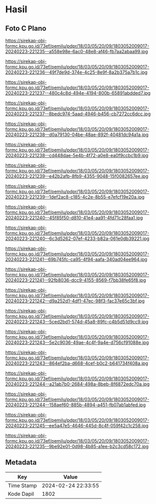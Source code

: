 # Hasil

## Foto C Plano

https://sirekap-obj-formc.kpu.go.id/73ef/pemilu/pdpr/18/03/05/20/09/1803052009017-20240223-221235--a558e98e-6ac0-48e8-af46-fb7aa2abaa99.jpg

https://sirekap-obj-formc.kpu.go.id/73ef/pemilu/pdpr/18/03/05/20/09/1803052009017-20240223-221236--49f7de9d-374e-4c25-8e9f-8a2b375a7b1c.jpg

https://sirekap-obj-formc.kpu.go.id/73ef/pemilu/pdpr/18/03/05/20/09/1803052009017-20240223-221237--480c4c8d-494e-4194-800b-65891abdded7.jpg

https://sirekap-obj-formc.kpu.go.id/73ef/pemilu/pdpr/18/03/05/20/09/1803052009017-20240223-221237--8bedc974-5aad-4946-b456-cb7272cc6dcc.jpg

https://sirekap-obj-formc.kpu.go.id/73ef/pemilu/pdpr/18/03/05/20/09/1803052009017-20240223-221238--d0a79130-04be-48ae-892f-40481dc94a1a.jpg

https://sirekap-obj-formc.kpu.go.id/73ef/pemilu/pdpr/18/03/05/20/09/1803052009017-20240223-221238--cd448dae-5e4b-4f72-a0e8-ea0f9ccbc1b9.jpg

https://sirekap-obj-formc.kpu.go.id/73ef/pemilu/pdpr/18/03/05/20/09/1803052009017-20240223-221239--e42b2afb-8fb9-4355-9048-15f0082657ee.jpg

https://sirekap-obj-formc.kpu.go.id/73ef/pemilu/pdpr/18/03/05/20/09/1803052009017-20240223-221239--1def2ac8-c185-4c2e-8b55-e7efcf19e20a.jpg

https://sirekap-obj-formc.kpu.go.id/73ef/pemilu/pdpr/18/03/05/20/09/1803052009017-20240223-221240--45f85f50-d810-41e4-aa91-4fd71c28faa1.jpg

https://sirekap-obj-formc.kpu.go.id/73ef/pemilu/pdpr/18/03/05/20/09/1803052009017-20240223-221240--6c3d5262-07ef-4233-b82a-061e0db39221.jpg

https://sirekap-obj-formc.kpu.go.id/73ef/pemilu/pdpr/18/03/05/20/09/1803052009017-20240223-221241--69b745fc-ca95-4f94-aafa-340ad04ee964.jpg

https://sirekap-obj-formc.kpu.go.id/73ef/pemilu/pdpr/18/03/05/20/09/1803052009017-20240223-221241--92fb8036-dcc9-4155-8569-f7bb38fe65f8.jpg

https://sirekap-obj-formc.kpu.go.id/73ef/pemilu/pdpr/18/03/05/20/09/1803052009017-20240223-221242--d9a252d1-4df1-47ec-98f3-fac37e65c3bf.jpg

https://sirekap-obj-formc.kpu.go.id/73ef/pemilu/pdpr/18/03/05/20/09/1803052009017-20240223-221243--5ced2bd1-574d-45a8-89fc-c4b5d51d9cc9.jpg

https://sirekap-obj-formc.kpu.go.id/73ef/pemilu/pdpr/18/03/05/20/09/1803052009017-20240223-221243--5e2c9036-49ae-4c4f-9a4e-d756cf91088e.jpg

https://sirekap-obj-formc.kpu.go.id/73ef/pemilu/pdpr/18/03/05/20/09/1803052009017-20240223-221243--864ef2ba-d668-4cef-b0c2-b641734f408a.jpg

https://sirekap-obj-formc.kpu.go.id/73ef/pemilu/pdpr/18/03/05/20/09/1803052009017-20240223-221244--a21ab7b0-2684-498a-8beb-8f6872edc70a.jpg

https://sirekap-obj-formc.kpu.go.id/73ef/pemilu/pdpr/18/03/05/20/09/1803052009017-20240223-221244--158aef60-885b-4894-a451-fb07ab1abfed.jpg

https://sirekap-obj-formc.kpu.go.id/73ef/pemilu/pdpr/18/03/05/20/09/1803052009017-20240223-221245--ee5a47e5-4646-445d-8c4f-059f42c1c258.jpg

https://sirekap-obj-formc.kpu.go.id/73ef/pemilu/pdpr/18/03/05/20/09/1803052009017-20240223-221235--9be92e01-0d98-4b85-a1ee-b2c3cd58c172.jpg


## Metadata

| Key        | Value               |
| ---------- | ------------------- |
| Time Stamp | 2024-02-24 22:33:55 |
| Kode Dapil | 1802                |



